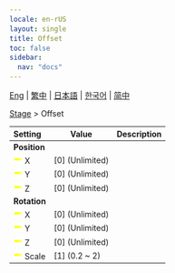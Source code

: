 ```yaml
---
locale: en-rUS
layout: single
title: Offset
toc: false
sidebar:
  nav: "docs"
---
```

[Eng](/dancexr/menu/2025.4/stage/offset) | [繁中](/tw/dancexr/menu/2025.4/stage/offset) | [日本語](/jp/dancexr/menu/2025.4/stage/offset) | [한국어](/kr/dancexr/menu/2025.4/stage/offset) | [简中](/zh/dancexr/menu/2025.4/stage/offset)

[Stage](../menu#Stage) > Offset



| Setting | Value | Description |
| :--- | --- | :--- |
|<nobr> <b>Position</b></nobr>|| 
|<nobr> ![slider icon](/images/icon/ic_slider.png)  X</nobr>| [0] (Unlimited) | 
|<nobr> ![slider icon](/images/icon/ic_slider.png)  Y</nobr>| [0] (Unlimited) | 
|<nobr> ![slider icon](/images/icon/ic_slider.png)  Z</nobr>| [0] (Unlimited) | 
|<nobr> <b>Rotation</b></nobr>|| 
|<nobr> ![slider icon](/images/icon/ic_slider.png)  X</nobr>| [0] (Unlimited) | 
|<nobr> ![slider icon](/images/icon/ic_slider.png)  Y</nobr>| [0] (Unlimited) | 
|<nobr> ![slider icon](/images/icon/ic_slider.png)  Z</nobr>| [0] (Unlimited) | 
|<nobr> ![slider icon](/images/icon/ic_slider.png)  Scale</nobr>| [1] (0.2 ~ 2) | 
